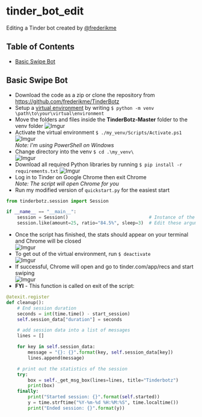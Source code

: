 # tinder_bot_edit
Editing a Tinder bot created by [@frederikme](https://github.com/frederikme)

## Table of Contents

- [Basic Swipe Bot](#basic-swipe-bot)


## Basic Swipe Bot
- Download the code as a zip or clone the repository from https://github.com/frederikme/TinderBotz
- Setup a [virtual environment](https://docs.python.org/3/library/venv.html) by writing `$ python -m venv \path\to\your\virtual\environment`
- Move the folders and files inside the **TinderBotz-Master** folder to the venv folder ![Imgur](https://imgur.com/ZDZMiHW.jpg)
- Activate the virtual environment `$ ./my_venv/Scripts/Activate.ps1` ![Imgur](https://imgur.com/WpKXp5p.jpg)<br>
*Note: I'm using PowerShell on Windows* <br>
- Change directory into the venv `$ cd .\my_venv\` <br> ![Imgur](https://imgur.com/vjIJtzH.jpg)
- Download all required Python libraries by running `$ pip install -r requirements.txt` ![Imgur](https://imgur.com/JZpB56G.jpg)
- Log in to Tinder on Google Chrome then exit Chrome <br>
*Note: The script will open Chrome for you*
- Run my modified version of `quickstart.py` for the easiest start <br>
```python
from tinderbotz.session import Session

if __name__ == "__main__":
    session = Session()                              # Instance of the Session Class                
    session.like(amount=25, ratio="84.5%", sleep=3)  # Edit these arguments to your liking
```
- Once the script has finished, the stats should appear on your terminal and Chrome will be closed <br> ![Imgur](https://imgur.com/w6HWVpV.jpg) <br>
- To get out of the virtual environment, run `$ deactivate` <br> ![Imgur](https://imgur.com/6BTnak0.jpg) <br>
- If successful, Chrome will open and go to tinder.com/app/recs and start swiping <br> ![Imgur](https://imgur.com/S0muSUK.gif)
- **FYI** - This function is called on exit of the script: <br> 
```python
@atexit.register
def cleanup():
    # End session duration
    seconds = int(time.time() - start_session)
    self.session_data["duration"] = seconds

    # add session data into a list of messages
    lines = []

    for key in self.session_data:
        message = "{}: {}".format(key, self.session_data[key])
        lines.append(message)

    # print out the statistics of the session
    try:
        box = self._get_msg_box(lines=lines, title="Tinderbotz")
        print(box)
    finally:
        print("Started session: {}".format(self.started))
        y = time.strftime("%Y-%m-%d %H:%M:%S", time.localtime())
        print("Ended session: {}".format(y))
```
